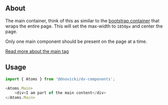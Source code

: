 ## About

The main container, think of this as similar to the [bootstrap container](http://getbootstrap.com/docs/4.0/layout/overview/#containers) that wraps the entire page. This will set the max-width to `1850px` and center the page.

Only one main component should be present on the page at a time.

[Read more about the main tag](https://developer.mozilla.org/en-US/docs/Web/HTML/Element/main)

## Usage
```javascript
import { Atoms } from '@dnovicki/dv-components';

<Atoms.Main>
	<div>I am part of the main content</div>
</Atoms.Main>
```
